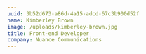 ```yaml
---
uuid: 3b52d673-a86d-4a15-adcd-67c3b900d52f
name: Kimberley Brown
image: /uploads/kimberley-brown.jpg
title: Front-end Developer
company: Nuance Communications
---
```

